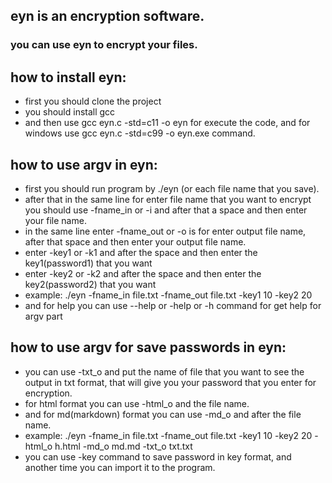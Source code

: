 ## eyn is an encryption software.
### you can use eyn to encrypt your files.

## how to install eyn:
* first you should clone the project
* you should install gcc
* and then use gcc eyn.c -std=c11 -o eyn for execute the code, and for windows use gcc eyn.c -std=c99 -o eyn.exe command.

## how to use argv in eyn:
* first you should run program by ./eyn (or each file name that you save).
* after that in the same line for enter file name that you want to encrypt you should use -fname_in or -i and after that a space and then enter your file name.
* in the same line enter -fname_out or -o is for enter output file name, after that space and then enter your output file name.
* enter -key1 or -k1 and after the space and then enter the key1(password1) that you want
* enter -key2 or -k2 and after the space and then enter the key2(password2) that you want
* example: ./eyn -fname_in file.txt -fname_out file.txt -key1 10 -key2 20
* and for help you can use --help or -help or -h command for get help for argv part

## how to use argv for save passwords in eyn:
* you can use -txt_o and put the name of file that you want to see the output in txt format, that will give you your password that you enter for encryption.
* for html format you can use -html_o and the file name.
* and for md(markdown) format you can use -md_o and after the file name.
* example: ./eyn -fname_in file.txt -fname_out file.txt -key1 10 -key2 20 -html_o h.html -md_o md.md -txt_o txt.txt
* you can use -key command to save password in key format, and another time you can import it to the program.
